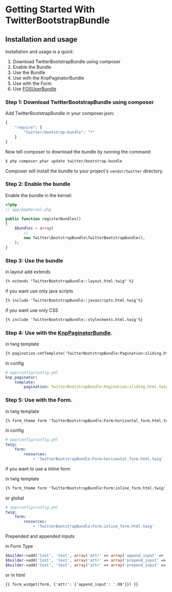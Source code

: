 Getting Started With TwitterBootstrapBundle
===========================================

## Installation and usage

Installation and usage is a quick:

1. Download TwitterBootstrapBundle using composer
2. Enable the Bundle
3. Use the Bundle
4. Use with the KnpPaginatorBundle
5. Use with the Form
6. Use [FOSUserBundle](https://github.com/andrey1s/TwitterBootstrapBundle/blob/master/Resources/doc/FOSUserBundle.md)


### Step 1: Download TwitterBootstrapBundle using composer

Add TwitterBootstrapBundle in your composer.json:

```js
{
    "require": {
        "twitter/bootstrap-bundle": "*"
    }
}
```

Now tell composer to download the bundle by running the command:

``` bash
$ php composer.phar update twitter/bootstrap-bundle
```

Composer will install the bundle to your project's `vendor/twitter` directory.


### Step 2: Enable the bundle

Enable the bundle in the kernel:

``` php
<?php
// app/AppKernel.php

public function registerBundles()
{
    $bundles = array(
        // ...
        new Twitter\BootstrapBundle\TwitterBootstrapBundle(),
    );
}
```


### Step 3: Use the bundle

in layout add extends
``` html
{% extends "TwitterBootstrapBundle::layout.html.twig" %}
```

if you want use only java scripts
``` html
{% include 'TwitterBootstrapBundle::javascripts.html.twig'%}
```

if you want use only CSS
``` html
{% include 'TwitterBootstrapBundle::stylesheets.html.twig'%}
```

### Step 4: Use with the [KnpPaginatorBundle](https://github.com/KnpLabs/KnpPaginatorBundle).

in twig template
``` html
{% pagination.setTemplate('TwitterBootstrapBundle:Pagination:sliding.html.twig') %}
```

in config

``` yaml
# app/config/config.yml
knp_paginator:
    template:
        pagination: TwitterBootstrapBundle:Pagination:sliding.html.twig
```


### Step 5: Use with the Form.

in twig template
``` html
{% form_theme form 'TwitterBootstrapBundle:Form:horizontal_form.html.twig' %}
```

in config

``` yaml
# app/config/config.yml
twig:
    form:
        resources:
            - 'TwitterBootstrapBundle:Form:horizontal_form.html.twig'
```

if you want to use a inline form

in twig template
``` html
{% form_theme form 'TwitterBootstrapBundle:Form:inline_form.html.twig' %}
```
or global

``` yaml
# app/config/config.yml
twig:
    form:
        resources:
            - 'TwitterBootstrapBundle:Form:inline_form.html.twig'
```

Prepended and appended inputs

in Form Type

``` php
$builder->add('Cost', 'text', array('attr' => array('append_input' => '.00')));
$builder->add('Cost', 'text', array('attr' => array('prepend_input' => '$')));
$builder->add('Cost', 'text', array('attr' => array('prepend_input' => '$','append_input' => '.00')));
```

or in html

``` html
{{ form_widget(form, {'attr': {'append_input': '.00'}}) }}
```
